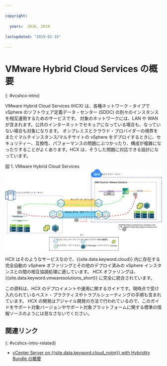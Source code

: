```yaml
---

copyright:

  years:  2016, 2019

lastupdated: "2019-02-16"

---
```


# VMware Hybrid Cloud Services の概要
{: #vcshcx-intro}

VMware Hybrid Cloud Services (HCX) は、各種ネットワーク・タイプで vSphere のソフトウェア定義データ・センター (SDDC) の別々のインスタンスを相互運用するためのサービスです。 対象のネットワークには、LAN や WAN が含まれます。公共のインターネットでセキュアになっている場合も、なっていない場合も対象になります。 オンプレミスとクラウド・プロバイダーの境界をまたぐマルチインスタンス/マルチサイトの vSphere をデプロイするときに、セキュリティー、互換性、パフォーマンスの問題にぶつかったり、構成が複雑になったりすることがよくあります。HCX は、そうした問題に対応できる設計になっています。

図 1. VMware Hybrid Cloud Services
![VMware Hybrid Cloud Services](vcshcx.svg)

HCX はそのようなサービスなので、{{site.data.keyword.cloud}} 内に存在する完全自動の vSphere オファリングとその他のデプロイ済みの vSphere インスタンスとの間の相互協調処理に適しています。 HCX オファリングは、{{site.data.keyword.vmwaresolutions_short}} に完全に統合されています。

この資料は、HCX のデプロイメントや運用に関するガイドです。現時点で受け入れられているベスト・プラクティスやトラブルシューティングの手順も含まれています。 HCX の開発はアジャイル開発の方法で行われているので、このガイドをサポート対象バージョンやサポート対象プラットフォームに関する標準の情報ソースのようには見なさないでください。

## 関連リンク
{: #vcshcx-intro-related}

* [vCenter Server on {{site.data.keyword.cloud_notm}} with Hybridity Bundle の概要](/docs/services/vmwaresolutions/archiref/vcs?topic=vmware-solutions-vcs-hybridity-intro)   
